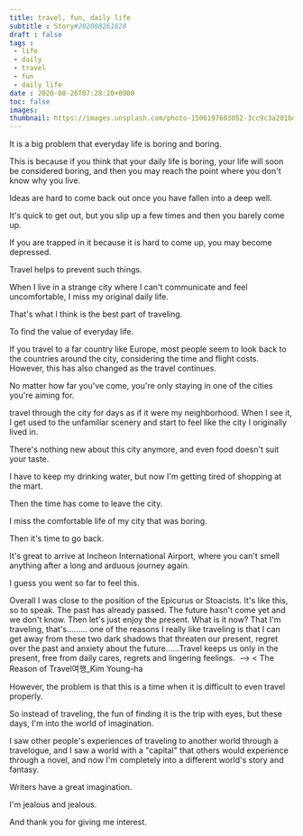 ```yaml
---
title: travel, fun, daily life
subtitle : Story#202008261628
draft : false
tags :
 - life
 - daily
 - travel
 - fun
 - daily life
date : 2020-08-26T07:28:20+0900
toc: false
images: 
thumbnail: https://images.unsplash.com/photo-1506197603052-3cc9c3a201bd?ixlib=rb-1.2.1&q=80&fm=jpg&crop=entropy&cs=tinysrgb&w=1080&fit=max&ixid=eyJhcHBfaWQiOjE1NTU0OX0
---
```


It is a big problem that everyday life is boring and boring.  

This is because if you think that your daily life is boring, your life will soon be considered boring, and then you may reach the point where you don't know why you live.  

Ideas are hard to come back out once you have fallen into a deep well.  

It's quick to get out, but you slip up a few times and then you barely come up.  

If you are trapped in it because it is hard to come up, you may become depressed.  

Travel helps to prevent such things.  

When I live in a strange city where I can't communicate and feel uncomfortable, I miss my original daily life.  

That's what I think is the best part of traveling.  

To find the value of everyday life.  

If you travel to a far country like Europe, most people seem to look back to the countries around the city, considering the time and flight costs. However, this has also changed as the travel continues.  

No matter how far you've come, you're only staying in one of the cities you're aiming for.  

travel through the city for days as if it were my neighborhood. When I see it, I get used to the unfamiliar scenery and start to feel like the city I originally lived in.  

There's nothing new about this city anymore, and even food doesn't suit your taste.  

I have to keep my drinking water, but now I'm getting tired of shopping at the mart.  

Then the time has come to leave the city.  

I miss the comfortable life of my city that was boring.  

Then it's time to go back.  

It's great to arrive at Incheon International Airport, where you can't smell anything after a long and arduous journey again.  

I guess you went so far to feel this.  

Overall I was close to the position of the Epicurus or Stoacists. It's like this, so to speak. The past has already passed. The future hasn't come yet and we don't know. Then let's just enjoy the present. What is it now? That I'm traveling, that's......... one of the reasons I really like traveling is that I can get away from these two dark shadows that threaten our present, regret over the past and anxiety about the future......Travel keeps us only in the present, free from daily cares, regrets and lingering feelings.  -->  < The Reason of Travel여행_Kim Young-ha  

However, the problem is that this is a time when it is difficult to even travel properly.  

So instead of traveling, the fun of finding it is the trip with eyes, but these days, I'm into the world of imagination.  

I saw other people's experiences of traveling to another world through a travelogue, and I saw a world with a "capital" that others would experience through a novel, and now I'm completely into a different world's story and fantasy.  

Writers have a great imagination.  

I'm jealous and jealous.  

And thank you for giving me interest.  




